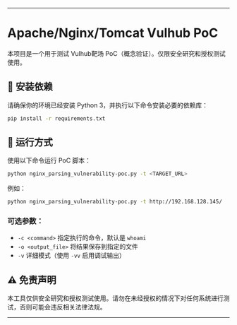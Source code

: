 
---

# Apache/Nginx/Tomcat Vulhub PoC

本项目是一个用于测试 Vulhub靶场 PoC（概念验证）。仅限安全研究和授权测试使用。

## 📌 安装依赖

请确保你的环境已经安装 Python 3，并执行以下命令安装必要的依赖库：

```bash
pip install -r requirements.txt
```



## 🚀 运行方式

使用以下命令运行 PoC 脚本：

```bash
python nginx_parsing_vulnerability-poc.py -t <TARGET_URL>
```

例如：

```bash
python nginx_parsing_vulnerability-poc.py -t http://192.168.128.145/
```

### 可选参数：
- `-c <command>`  指定执行的命令，默认是 `whoami`
- `-o <output_file>`  将结果保存到指定的文件
- `-v`  详细模式（使用 `-vv` 启用调试输出）

## ⚠️ 免责声明

本工具仅供安全研究和授权测试使用。请勿在未经授权的情况下对任何系统进行测试，否则可能会违反相关法律法规。

---

